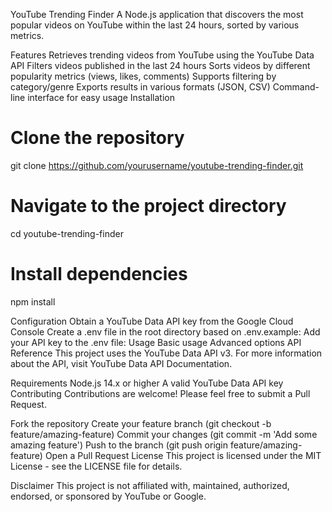 YouTube Trending Finder
A Node.js application that discovers the most popular videos on YouTube within the last 24 hours, sorted by various metrics.

Features
Retrieves trending videos from YouTube using the YouTube Data API
Filters videos published in the last 24 hours
Sorts videos by different popularity metrics (views, likes, comments)
Supports filtering by category/genre
Exports results in various formats (JSON, CSV)
Command-line interface for easy usage
Installation

# Clone the repository
git clone https://github.com/yourusername/youtube-trending-finder.git

# Navigate to the project directory
cd youtube-trending-finder

# Install dependencies
npm install

Configuration
Obtain a YouTube Data API key from the Google Cloud Console
Create a .env file in the root directory based on .env.example:
Add your API key to the .env file:
Usage
Basic usage
Advanced options
API Reference
This project uses the YouTube Data API v3. For more information about the API, visit YouTube Data API Documentation.

Requirements
Node.js 14.x or higher
A valid YouTube Data API key
Contributing
Contributions are welcome! Please feel free to submit a Pull Request.

Fork the repository
Create your feature branch (git checkout -b feature/amazing-feature)
Commit your changes (git commit -m 'Add some amazing feature')
Push to the branch (git push origin feature/amazing-feature)
Open a Pull Request
License
This project is licensed under the MIT License - see the LICENSE file for details.

Disclaimer
This project is not affiliated with, maintained, authorized, endorsed, or sponsored by YouTube or Google.